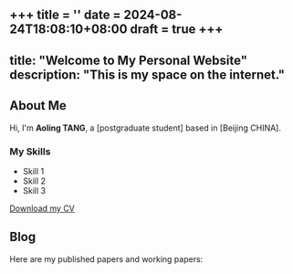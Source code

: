 +++
title = ''
date = 2024-08-24T18:08:10+08:00
draft = true
+++
---
title: "Welcome to My Personal Website"
description: "This is my space on the internet."
---

## About Me

Hi, I'm **Aoling TANG**, a [postgraduate student] based in [Beijing CHINA].

### My Skills
- Skill 1
- Skill 2
- Skill 3

[Download my CV](cv.pdf)

## Blog
Here are my published papers and working papers: